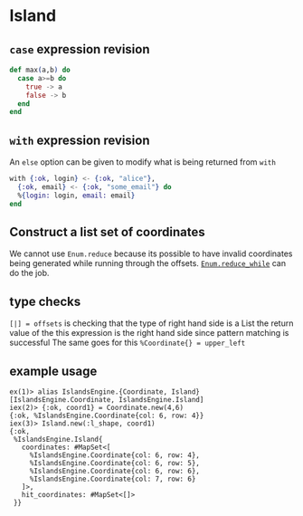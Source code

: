 # Island

## `case` expression revision
```elixir
def max(a,b) do
  case a>=b do
    true -> a
    false -> b
  end
end
```

## `with` expression revision
An `else` option can be given to modify what is being returned from `with`
```elixir
with {:ok, login} <- {:ok, "alice"},
  {:ok, email} <- {:ok, "some_email"} do
  %{login: login, email: email}
end
```

## Construct a list set of coordinates
We cannot use `Enum.reduce` because its possible to have invalid coordinates being generated while running through the offsets. 
[`Enum.reduce_while`](https://hexdocs.pm/elixir/Enum.html#reduce_while/3) can do the job.

## type checks
`[|] = offsets` is checking that the type of right hand side is a List the return value of the this expression is the right hand side since pattern matching is successful
The same goes for this `%Coordinate{} = upper_left`

## example usage
```
ex(1)> alias IslandsEngine.{Coordinate, Island}
[IslandsEngine.Coordinate, IslandsEngine.Island]
iex(2)> {:ok, coord1} = Coordinate.new(4,6)
{:ok, %IslandsEngine.Coordinate{col: 6, row: 4}}
iex(3)> Island.new(:l_shape, coord1)
{:ok,
 %IslandsEngine.Island{
   coordinates: #MapSet<[
     %IslandsEngine.Coordinate{col: 6, row: 4},
     %IslandsEngine.Coordinate{col: 6, row: 5},
     %IslandsEngine.Coordinate{col: 6, row: 6},
     %IslandsEngine.Coordinate{col: 7, row: 6}
   ]>,
   hit_coordinates: #MapSet<[]>
 }}
```